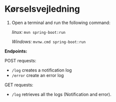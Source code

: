# Kørselsvejledning
1. Open a terminal and run the following command:


     *linux:* `mvn spring-boot:run`
     
     
     *Windows:* `mvnw.cmd spring-boot:run`
    

**Endpoints:**


POST requests:
- `/log` creates a notification log
- `/error` create an error log

GET requests:
- `/log` retrieves all the logs (Notification and error).

